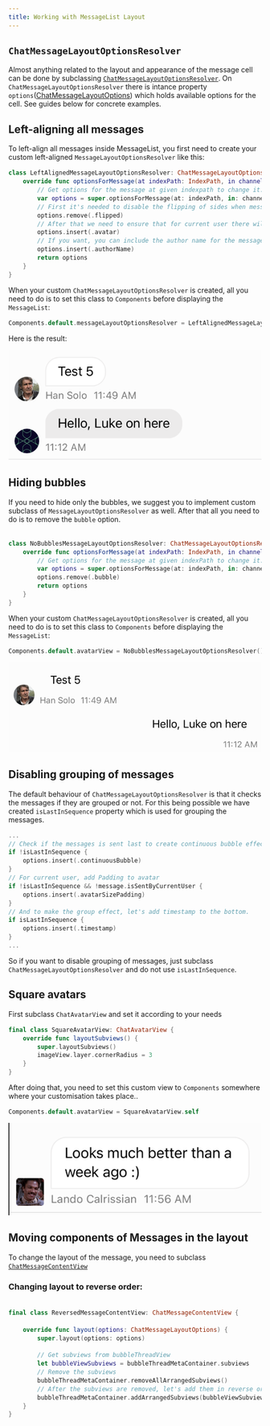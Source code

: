 ```yaml
---
title: Working with MessageList Layout
---
```


## `ChatMessageLayoutOptionsResolver`

Almost anything related to the layout and appearance of the message cell can be done by subclassing [`ChatMessageLayoutOptionsResolver`](../ReferenceDocs/Sources/StreamChatUI/ChatMessageList/ChatMessage/ChatMessageLayoutOptionsResolver.md). 
On  `ChatMessageLayoutOptionsResolver` there is intance property `options`([ChatMessageLayoutOptions](../ReferenceDocs/Sources/StreamChatUI/ChatMessageList/ChatMessage/ChatMessageLayoutOptions.md)) which holds available options for the cell. 
See guides below for concrete examples.

## Left-aligning all messages
 To left-align all messages inside MessageList, you first need to create your custom left-aligned `MessageLayoutOptionsResolver` like this:
 
 ```swift
 class LeftAlignedMessageLayoutOptionsResolver: ChatMessageLayoutOptionsResolver {
     override func optionsForMessage(at indexPath: IndexPath, in channel: _ChatChannel<NoExtraData>, with messages: AnyRandomAccessCollection<_ChatMessage<NoExtraData>>) -> ChatMessageLayoutOptions {
         // Get options for the message at given indexpath to change it. 
         var options = super.optionsForMessage(at: indexPath, in: channel, with: messages)
         // First it's needed to disable the flipping of sides when messages is sent from current user
         options.remove(.flipped)
         // After that we need to ensure that for current user there will be avatar included in the message.
         options.insert(.avatar)
         // If you want, you can include the author name for the message as well.
         options.insert(.authorName)
         return options
     }
 }
 ```
 
 When your custom `ChatMessageLayoutOptionsResolver` is created, all you need to do is to set this class to `Components` before displaying the `MessageList`:
 
 ```swift
 Components.default.messageLayoutOptionsResolver = LeftAlignedMessageLayoutOptionsResolver()
 ```
 Here is the result: 
 
 ![](../assets/messagelist-layout-left-alignment.png) 
 
## Hiding bubbles

If you need to hide only the bubbles, we suggest you to implement custom subclass of  `MessageLayoutOptionsResolver`  as well. 
After that all you need to do is to remove the `bubble` option.

```swift

class NoBubblesMessageLayoutOptionsResolver: ChatMessageLayoutOptionsResolver {
    override func optionsForMessage(at indexPath: IndexPath, in channel: _ChatChannel<NoExtraData>, with messages: AnyRandomAccessCollection<_ChatMessage<NoExtraData>>) -> ChatMessageLayoutOptions {
        // Get options for the message at given indexPath to change it.
        var options = super.optionsForMessage(at: indexPath, in: channel, with: messages)
        options.remove(.bubble)
        return options
    }
}
``` 

When your custom `ChatMessageLayoutOptionsResolver` is created, all you need to do is to set this class to `Components` before displaying the `MessageList`:

```swift
Components.default.avatarView = NoBubblesMessageLayoutOptionsResolver()
```

![](../assets/messagelist-layout-nobubbles.png)

## Disabling grouping of messages
The default behaviour of `ChatMessageLayoutOptionsResolver` is that it checks the messages if they are grouped or not. 
For this being possible we have created `isLastInSequence` property which is used for grouping the messages. 

```swift
...
// Check if the messages is sent last to create continuous bubble effect.
if !isLastInSequence {
    options.insert(.continuousBubble)
}
// For current user, add Padding to avatar
if !isLastInSequence && !message.isSentByCurrentUser {
    options.insert(.avatarSizePadding)
}
// And to make the group effect, let's add timestamp to the bottom.
if isLastInSequence {
    options.insert(.timestamp)
}
...
```

So if you want to disable grouping of messages, just subclass `ChatMessageLayoutOptionsResolver` and do not use `isLastInSequence`.  

## Square avatars

First subclass `ChatAvatarView` and set it according to your needs 

```swift
final class SquareAvatarView: ChatAvatarView {
    override func layoutSubviews() {
        super.layoutSubviews()
        imageView.layer.cornerRadius = 3
    }
}
``` 

After doing that, you need to set this custom view to `Components` somewhere where your customisation takes place.. 

```swift
Components.default.avatarView = SquareAvatarView.self
```
![](../assets/messagelist-layout-square-avatars.png)

## Moving components of Messages in the layout

To change the layout of the message, you need to subclass [`ChatMessageContentView` ](../ReferenceDocs/Sources/StreamChatUI/ChatMessageList/ChatMessage/ChatMessageBubbleView)

### Changing layout to reverse order: 

```swift

final class ReversedMessageContentView: ChatMessageContentView {
    
    override func layout(options: ChatMessageLayoutOptions) {
        super.layout(options: options)
    
        // Get subviews from bubbleThreadView
        let bubbleViewSubviews = bubbleThreadMetaContainer.subviews
        // Remove the subviews
        bubbleThreadMetaContainer.removeAllArrangedSubviews()
        // After the subviews are removed, let's add them in reverse order.
        bubbleThreadMetaContainer.addArrangedSubviews(bubbleViewSubviews.reversed())
    }
}
```
